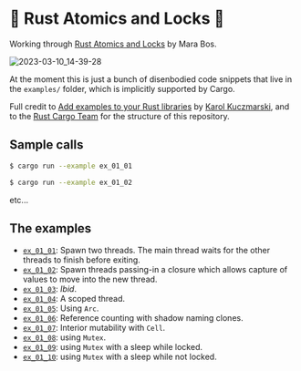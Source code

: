 # 🦀 Rust Atomics and Locks 📖

Working through [Rust Atomics and Locks](https://marabos.nl/atomics/) by Mara Bos.

![2023-03-10_14-39-28](https://user-images.githubusercontent.com/80144/224441677-987e5db3-bf28-4395-a230-18c9df3c8925.jpg)

At the moment this is just a bunch of disenbodied code snippets that live
in the `examples/` folder, which is implicitly supported by Cargo.

Full credit to
[Add examples to your Rust libraries](http://xion.io/post/code/rust-examples.html)
by [Karol Kuczmarski](https://github.com/Xion), and  to the
[Rust Cargo Team](https://github.com/rust-lang/cargo) for the structure of this
repository.

## Sample calls

```bash
$ cargo run --example ex_01_01
```

```bash
$ cargo run --example ex_01_02
```

etc...


## The examples

* [`ex_01_01`](./examples/ex_01_01.rs): Spawn two threads. The main thread waits for the other threads to finish before exiting.
* [`ex_01_02`](./examples/ex_01_02.rs): Spawn threads passing-in a closure which allows capture of values to move into the new thread.
* [`ex_01_03`](./examples/ex_01_03.rs): *Ibid*.
* [`ex_01_04`](./examples/ex_01_04.rs): A scoped thread.
* [`ex_01_05`](./examples/ex_01_05.rs): Using `Arc`.
* [`ex_01_06`](./examples/ex_01_06.rs): Reference counting with shadow naming clones.
* [`ex_01_07`](./examples/ex_01_07.rs): Interior mutability with `Cell`.
* [`ex_01_08`](./examples/ex_01_08.rs): using `Mutex`.
* [`ex_01_09`](./examples/ex_01_09.rs): using `Mutex` with a sleep while locked.
* [`ex_01_10`](./examples/ex_01_10.rs): using `Mutex` with a sleep while not locked.


